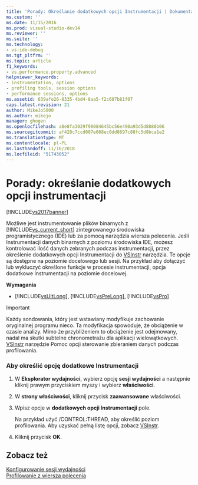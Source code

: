 ```yaml
---
title: 'Porady: Określanie dodatkowych opcji Instrumentacji | Dokumentacja firmy Microsoft'
ms.custom: ''
ms.date: 11/15/2016
ms.prod: visual-studio-dev14
ms.reviewer: ''
ms.suite: ''
ms.technology:
- vs-ide-debug
ms.tgt_pltfrm: ''
ms.topic: article
f1_keywords:
- vs.performance.property.advanced
helpviewer_keywords:
- instrumentation, options
- profiling tools, session options
- performance sessions, options
ms.assetid: 639afe26-8335-4bd4-8aa5-f2c607b81f07
caps.latest.revision: 21
author: MikeJo5000
ms.author: mikejo
manager: ghogen
ms.openlocfilehash: a8e8fa3029f98084645bc56e490a93d5d8880b06
ms.sourcegitcommit: af428c7ccd007e668ec0dd8697c88fc5d8bca1e2
ms.translationtype: MT
ms.contentlocale: pl-PL
ms.lasthandoff: 11/16/2018
ms.locfileid: "51743052"
---
```

# <a name="how-to-specify-additional-instrumentation-options"></a>Porady: określanie dodatkowych opcji instrumentacji
[!INCLUDE[vs2017banner](../includes/vs2017banner.md)]

Możliwe jest instrumentowanie plików binarnych z [!INCLUDE[vs_current_short](../includes/vs-current-short-md.md)] zintegrowanego środowiska programistycznego (IDE) lub za pomocą narzędzia wiersza polecenia. Jeśli Instrumentacji danych binarnych z poziomu środowiska IDE, możesz kontrolować ilość danych zebranych podczas instrumentacji, przez określenie dodatkowych opcji Instrumentacji do [VSInstr](../profiling/vsinstr.md) narzędzia. Te opcje są dostępne na poziomie docelowego lub sesji. Na przykład aby dołączyć lub wykluczyć określone funkcje w procesie instrumentacji, opcja dodatkowe Instrumentacji na poziomie docelowej.  
  
 **Wymagania**  
  
-   [!INCLUDE[vsUltLong](../includes/vsultlong-md.md)], [!INCLUDE[vsPreLong](../includes/vsprelong-md.md)], [!INCLUDE[vsPro](../includes/vspro-md.md)]  
  
> [!IMPORTANT]
>  Każdy sondowania, który jest wstawiany modyfikuje zachowanie oryginalnej programu nieco. Ta modyfikacja spowoduje, że obciążenie w czasie analizy. Mimo że przybliżeniem to obciążenie jest odejmowany, nadal ma skutki subtelne chronometrażu dla aplikacji wielowątkowych. [VSInstr](../profiling/vsinstr.md) narzędzie Pomoc opcji sterowanie zbieraniem danych podczas profilowania.  
  
### <a name="to-specify-additional-instrumentation-option"></a>Aby określić opcję dodatkowe Instrumentacji  
  
1.  W **Eksplorator wydajności**, wybierz opcję **sesji wydajności** a następnie kliknij prawym przyciskiem myszy i wybierz **właściwości**.  
  
2.  W **strony właściwości**, kliknij przycisk **zaawansowane** właściwości.  
  
3.  Wpisz opcje w **dodatkowych opcji Instrumentacji** pole.  
  
     Na przykład użyć /CONTROL:THREAD, aby określić poziom profilowania. Aby uzyskać pełną listę opcji, zobacz [VSInstr](../profiling/vsinstr.md).  
  
4.  Kliknij przycisk **OK**.  
  
## <a name="see-also"></a>Zobacz też  
 [Konfigurowanie sesji wydajności](../profiling/configuring-performance-sessions.md)   
 [Profilowanie z wiersza polecenia](../profiling/using-the-profiling-tools-from-the-command-line.md)



